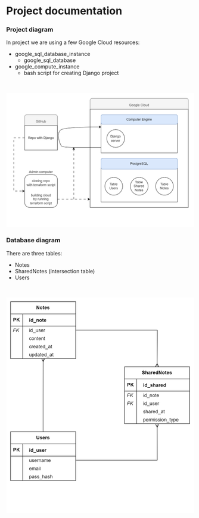 # Project documentation


### Project diagram
In project we are using a few Google Cloud resources:
- google_sql_database_instance
    - google_sql_database
- google_compute_instance
    - bash script for creating Django project

</br>

![project_diagram](project.png)


### Database diagram
There are three tables:
- Notes
- SharedNotes (intersection table)
- Users

</br>

![database_diagram](database.png)
